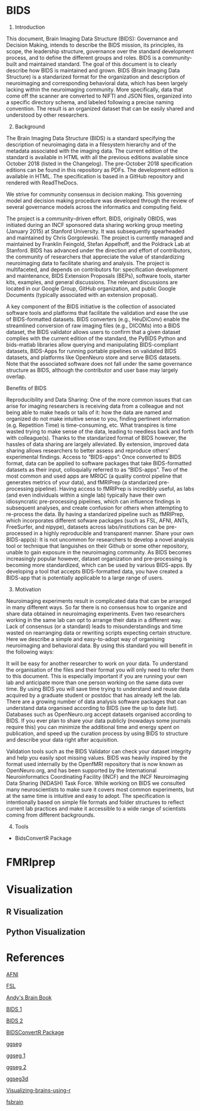 
# BIDS

1. Introduction

This document, Brain Imaging Data Structure (BIDS): Governance and Decision Making, intends to describe the BIDS mission, its principles, its scope, the leadership structure, governance over the standard development process, and to define the different groups and roles. BIDS is a community-built and maintained standard. The goal of this document is to clearly describe how BIDS is maintained and grown. BIDS (Brain Imaging Data Structure) is a standarized format for the organization and description of neuroimaging and corresponding behavioral data, which has been largely lacking within the neuroimaging community. More specifically, data that come off the scanner are converted to NIFTI and JSON files, organized into a specific directory schema, and labeled following a precise naming convention. The result is an organized dataset that can be easily shared and understood by other researchers.

2. Background


The Brain Imaging Data Structure (BIDS) is a standard specifying the description of neuroimaging data in a filesystem hierarchy and of the metadata associated with the imaging data. The current edition of the standard is available in HTML with all the previous editions available since October 2018 (listed in the Changelog). The pre-October 2018 specification editions can be found in this repository as PDFs. The development edition is available in HTML. The specification is based in a GitHub repository and rendered with ReadTheDocs.

We strive for community consensus in decision making. This governing model and decision making procedure was developed through the review of several governance models across the informatics and computing field.

The project is a community-driven effort. BIDS, originally OBIDS, was initiated during an INCF sponsored data sharing working group meeting (January 2015) at Stanford University. It was subsequently spearheaded and maintained by Chris Gorgolewski. The project is currently managed and maintained by Franklin Feingold, Stefan Appelhoff, and the Poldrack Lab at Stanford. BIDS has advanced under the direction and effort of contributors, the community of researchers that appreciate the value of standardizing neuroimaging data to facilitate sharing and analysis. The project is multifaceted, and depends on contributors for: specification development and maintenance, BIDS Extension Proposals (BEPs), software tools, starter kits, examples, and general discussions. The relevant discussions are located in our Google Group, GitHub organization, and public Google Documents (typically associated with an extension proposal).

A key component of the BIDS initiative is the collection of associated software tools and platforms that facilitate the validation and ease the use of BIDS-formatted datasets. BIDS converters (e.g., HeuDiConv) enable the streamlined conversion of raw imaging files (e.g., DICOMs) into a BIDS dataset, the BIDS validator allows users to confirm that a given dataset complies with the current edition of the standard, the PyBIDS Python and bids-matlab libraries allow querying and manipulating BIDS-compliant datasets, BIDS-Apps for running portable pipelines on validated BIDS datasets, and platforms like OpenNeuro store and serve BIDS datasets. Note that the associated software does not fall under the same governance structure as BIDS, although the contributor and user base may largely overlap.


Benefits of BIDS

Reproducibility and Data Sharing: One of the more common issues that can arise for imaging researchers is receiving data from a colleague and not being able to make heads or tails of it: how the data are named and organized do not make intuitive sense to you, finding pertinent information (e.g. Repetition Time) is time-consuming, etc. What transpires is time wasted trying to make sense of the data, leading to needless back and forth with colleague(s). Thanks to the standarized format of BIDS however, the hassles of data sharing are largely alleviated. By extension, improved data sharing allows researchers to better assess and reproduce others’ experimental findings.
Access to “BIDS-apps”: Once converted to BIDS format, data can be applied to software packages that take BIDS-formatted datasets as their input, colloquially referred to as “BIDS-apps”. Two of the most common and used apps are MRIQC (a quality control pipeline that generates metrics of your data), and fMRIPrep (a standarized pre-processing pipeline). Having access to fMRIPrep is incredibly useful, as labs (and even individuals within a single lab) typically have their own idiosyncratic pre-processing pipelines, which can influence findings in subsequent analyses, and create confusion for others when attempting to re-process the data. By having a standarized pipeline such as fMRIPrep, which incorporates different sofware packages (such as FSL, AFNI, ANTs, FreeSurfer, and nipype), datasets across labs/institutions can be pre-processed in a highly reproducible and transparent manner.
Share your own BIDS-app(s): It is not uncommon for researchers to develop a novel analysis tool or technique that languishes on their Github or some other repository, unable to gain exposure in the neuroimaging community. As BIDS becomes increasingly popular however, dataset organization and pre-processing is becoming more standardized, which can be used by various BIDS-apps. By developing a tool that accepts BIDS-formatted data, you have created a BIDS-app that is potentially applicable to a large range of users.


3. Motivation

Neuroimaging experiments result in complicated data that can be arranged in many different ways. So far there is no consensus how to organize and share data obtained in neuroimaging experiments. Even two researchers working in the same lab can opt to arrange their data in a different way. Lack of consensus (or a standard) leads to misunderstandings and time wasted on rearranging data or rewriting scripts expecting certain structure. Here we describe a simple and easy-to-adopt way of organising neuroimaging and behavioral data. By using this standard you will benefit in the following ways:

It will be easy for another researcher to work on your data. To understand the organisation of the files and their format you will only need to refer them to this document. This is especially important if you are running your own lab and anticipate more than one person working on the same data over time. By using BIDS you will save time trying to understand and reuse data acquired by a graduate student or postdoc that has already left the lab.
There are a growing number of data analysis software packages that can understand data organised according to BIDS (see the up to date list).
Databases such as OpenNeuro.org accept datasets organised according to BIDS. If you ever plan to share your data publicly (nowadays some journals require this) you can minimize the additional time and energy spent on publication, and speed up the curation process by using BIDS to structure and describe your data right after acquisition.

Validation tools such as the BIDS Validator can check your dataset integrity and help you easily spot missing values. BIDS was heavily inspired by the format used internally by the OpenfMRI repository that is now known as OpenNeuro.org, and has been supported by the International Neuroinformatics Coordinating Facility (INCF) and the INCF Neuroimaging Data Sharing (NIDASH) Task Force. While working on BIDS we consulted many neuroscientists to make sure it covers most common experiments, but at the same time is intuitive and easy to adopt. The specification is intentionally based on simple file formats and folder structures to reflect current lab practices and make it accessible to a wide range of scientists coming from different backgrounds.


4. Tools

+ BidsConvertR Package




# FMRIprep

# Visualization

## R Visualization

## Python Visualization

# References

[AFNI](https://www.youtube.com/watch?v=Pegz6kKiw6E&list=PL_CD549H9kgq-_HSwvH5KhFl8A15u6d71)

[FSL](https://www.youtube.com/watch?v=3ExL6J4BIeo&list=PLvgasosJnUVl_bt8VbERUyCLU93OG31h_)

[Andy's Brain Book](https://andysbrainbook.readthedocs.io/en/latest/)

[BIDS 1](https://bids-specification.readthedocs.io/en/latest/)

[BIDS 2](https://bids.neuroimaging.io/governance.html)

[BIDSConvertR Package](https://github.com/wulms/bidsconvertr)

[ggseg](https://journals.sagepub.com/doi/10.1177/2515245920928009)

[ggseg 1](https://cran.r-project.org/web/packages/ggseg/vignettes/ggseg.html)

[ggseg 2](https://github.com/ggseg/ggseg)

[ggseg3d](https://www.researchgate.net/publication/347761880_Visualization_of_Brain_Statistics_With_R_Packages_ggseg_and_ggseg3d)

[Visualizing-brains-using-r](https://towardsdatascience.com/visualizing-brains-using-r-606fa0fb9fdf)

[fsbrain](https://cran.r-project.org/web/packages/fsbrain/vignettes/fsbrain.html)




